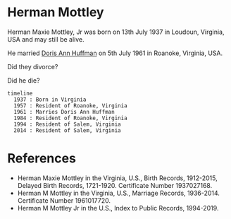 # Herman Mottley

Herman Maxie Mottley, Jr was born on 13th July 1937 in  Loudoun, Virginia, USA and may still be alive.

He married [Doris Ann Huffman](huffman_doris.md) on 5th July 1961 in Roanoke, Virginia, USA.

Did they divorce?

Did he die?

```mermaid
timeline
  1937 : Born in Virginia
  1957 : Resident of Roanoke, Virginia
  1961 : Marries Doris Ann Huffman
  1984 : Resident of Roanoke, Virginia
  1994 : Resident of Salem, Virginia
  2014 : Resident of Salem, Virginia
```

# References

- Herman Maxie Mottley in the Virginia, U.S., Birth Records, 1912-2015, Delayed Birth Records, 1721-1920. Certificate Number 1937027168.
- Herman M Mottley in the Virginia, U.S., Marriage Records, 1936-2014. Certificate Number 1961017720.
- Herman M Mottley Jr in the U.S., Index to Public Records, 1994-2019. 
